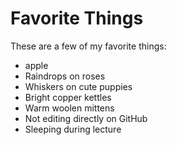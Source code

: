 # Favorite Things

These are a few of my favorite things:

- apple
- Raindrops on roses
- Whiskers on cute puppies
- Bright copper kettles
- Warm woolen mittens
- Not editing directly on GitHub
- Sleeping during lecture
